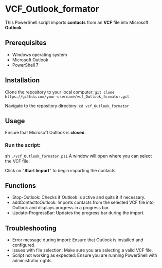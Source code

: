# VCF_Outlook_formator

This PowerShell script imports **contacts** from an **VCF** file into Microsoft **Outlook**.

## Prerequisites
+ Windows operating system
+ Microsoft Outlook 
+ PowerShell 7

## Installation
Clone the repository to your local computer:
`git clone https://github.com/your-username/vcf_Outlook_formator.git`

Navigate to the repository directory:
`cd vcf_Outlook_formator`

## Usage
Ensure that Microsoft Outlook is **closed**.

### Run the script:

sh
`./vcf_Outlook_formator.ps1`
A window will open where you can select the VCF file.

Click on "**Start Import**" to begin importing the contacts.

## Functions
+ Stop-Outlook: Checks if Outlook is active and quits it if necessary.
+ addContacttoOutlook: Imports contacts from the selected VCF file into Outlook and displays progress in a progress bar.
+ Update-ProgressBar: Updates the progress bar during the import.

## Troubleshooting
+ Error message during import: Ensure that Outlook is installed and configured.
+ Issues with file selection: Make sure you are selecting a valid VCF file.
+ Script not working as expected: Ensure you are running PowerShell with administrator rights.
